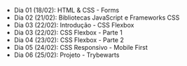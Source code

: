 - <!--:heavy_check_mark:--> Dia 01 (18/02): HTML & CSS - Forms
- <!--:heavy_check_mark:--> Dia 02 (21/02): Bibliotecas JavaScript e Frameworks CSS
- <!--:heavy_check_mark:--> Dia 03 (22/02): Introdução - CSS Flexbox
- <!--:heavy_check_mark:--> Dia 03 (22/02): CSS Flexbox - Parte 1
- <!--:heavy_check_mark:--> Dia 04 (23/02): CSS Flexbox - Parte 2
- <!--:heavy_check_mark:--> Dia 05 (24/02): CSS Responsivo - Mobile First
- <!--:heavy_check_mark:--> Dia 06 (25/02): Projeto - Trybewarts